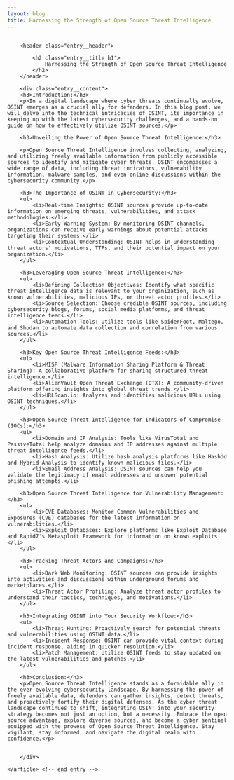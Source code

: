 ```yaml
---
layout: blog
title: Harnessing the Strength of Open Source Threat Intelligence
---
```



<div id="main" class="s-content__main large-8 column">
    <article class="entry">

        <header class="entry__header">

            <h2 class="entry__title h1">
                Harnessing the Strength of Open Source Threat Intelligence
            </h2>        
        </header>

        <div class="entry__content">
        <h3>Introduction:</h3>
        <p>In a digital landscape where cyber threats continually evolve, OSINT emerges as a crucial ally for defenders. In this blog post, we will delve into the technical intricacies of OSINT, its importance in keeping up with the latest cybersecurity challenges, and a hands-on guide on how to effectively utilize OSINT sources.</p>

        <h3>Unveiling the Power of Open Source Threat Intelligence:</h3>

        <p>Open Source Threat Intelligence involves collecting, analyzing, and utilizing freely available information from publicly accessible sources to identify and mitigate cyber threats. OSINT encompasses a wide range of data, including threat indicators, vulnerability information, malware samples, and even online discussions within the cybersecurity community.</p>

        <h3>The Importance of OSINT in Cybersecurity:</h3>
        <ul>
            <li>Real-time Insights: OSINT sources provide up-to-date information on emerging threats, vulnerabilities, and attack methodologies.</li>
            <li>Early Warning System: By monitoring OSINT channels, organizations can receive early warnings about potential attacks targeting their systems.</li>
            <li>Contextual Understanding: OSINT helps in understanding threat actors' motivations, TTPs, and their potential impact on your organization.</li>
        </ul>

        <h3>Leveraging Open Source Threat Intelligence:</h3>
        <ul>
            <li>Defining Collection Objectives: Identify what specific threat intelligence data is relevant to your organization, such as known vulnerabilities, malicious IPs, or threat actor profiles.</li>
            <li>Source Selection: Choose credible OSINT sources, including cybersecurity blogs, forums, social media platforms, and threat intelligence feeds.</li>
            <li>Automation Tools: Utilize tools like SpiderFoot, Maltego, and Shodan to automate data collection and correlation from various sources.</li>
        </ul>

        <h3>Key Open Source Threat Intelligence Feeds:</h3>
        <ul>
            <li>MISP (Malware Information Sharing Platform & Threat Sharing): A collaborative platform for sharing structured threat intelligence.</li>
            <li>AlienVault Open Threat Exchange (OTX): A community-driven platform offering insights into global threat trends.</li>
            <li>URLScan.io: Analyzes and identifies malicious URLs using OSINT techniques.</li>
        </ul>

        <h3>Open Source Threat Intelligence for Indicators of Compromise (IOCs):</h3>
        <ul>
            <li>Domain and IP Analysis: Tools like VirusTotal and PassiveTotal help analyze domains and IP addresses against multiple threat intelligence feeds.</li>
            <li>Hash Analysis: Utilize hash analysis platforms like Hashdd and Hybrid Analysis to identify known malicious files.</li>
            <li>Email Address Analysis: OSINT sources can help you validate the legitimacy of email addresses and uncover potential phishing attempts.</li>
        
        <h3>Open Source Threat Intelligence for Vulnerability Management:</h3>
        <ul>
            <li>CVE Databases: Monitor Common Vulnerabilities and Exposures (CVE) databases for the latest information on vulnerabilities.</li>
            <li>Exploit Databases: Explore platforms like Exploit Database and Rapid7's Metasploit Framework for information on known exploits.</li>
        </ul>
        
        <h3>Tracking Threat Actors and Campaigns:</h3>
        <ul>
            <li>Dark Web Monitoring: OSINT sources can provide insights into activities and discussions within underground forums and marketplaces.</li>
            <li>Threat Actor Profiling: Analyze threat actor profiles to understand their tactics, techniques, and motivations.</li>
        </ul>

        <h3>Integrating OSINT into Your Security Workflow:</h3>
        <ul>
            <li>Threat Hunting: Proactively search for potential threats and vulnerabilities using OSINT data.</li>
            <li>Incident Response: OSINT can provide vital context during incident response, aiding in quicker resolution.</li>
            <li>Patch Management: Utilize OSINT feeds to stay updated on the latest vulnerabilities and patches.</li>
        </ul>
        
        <h3>Conclusion:</h3>
        <p>Open Source Threat Intelligence stands as a formidable ally in the ever-evolving cybersecurity landscape. By harnessing the power of freely available data, defenders can gather insights, detect threats, and proactively fortify their digital defenses. As the cyber threat landscape continues to shift, integrating OSINT into your security strategy becomes not just an option, but a necessity. Embrace the open source advantage, explore diverse sources, and become a cyber sentinel equipped with the prowess of Open Source Threat Intelligence. Stay vigilant, stay informed, and navigate the digital realm with confidence.</p>

    
        </div> 

    </article> <!-- end entry -->

</div> <!-- end main -->      